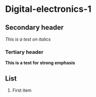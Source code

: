 # Digital-electronics-1

## Secondary header
*This is a test on italics*

### Tertiary header
**This is a test for strong emphasis**

## List
1. First item

